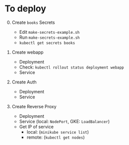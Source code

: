 # To deploy

0.  Create `books` Secrets
    -   Edit `make-secrets-example.sh`
    -   Run `make-secrets-example.sh`
    -   `kubectl get secrets books`
    
1.  Create webapp
    -   Deployment
    -   Check: `kubectl rollout status deployment webapp`
    -   Service

2.  Create Auth
    -   Deployment
    -   Service

2.  Create Reverse Proxy 
    -   Deployment
    -   Service (local: `NodePort`, GKE: `LoadBalancer`)
    -   Get IP of service
        -   local: (`minikube service list`)
        -   remote: (`kubectl get nodes`)